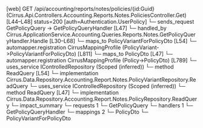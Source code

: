 [web] GET /api/accounting/reports/notes/policies/{id:Guid}  (Cirrus.Api.Controllers.Accounting.Reports.Notes.PoliciesController.Get)  [L44–L48] status=200 [auth=Authentication.UserPolicy]
  └─ sends_request GetPolicyQuery -> GetPolicyQueryHandler [L47]
    └─ handled_by Cirrus.ApplicationService.Accounting.Queries.Reports.Notes.GetPolicyQueryHandler.Handle [L30–L68]
      └─ maps_to PolicyVariantForPolicyDto [L54]
        └─ automapper.registration CirrusMappingProfile (PolicyVariant->PolicyVariantForPolicyDto) [L811]
      └─ maps_to PolicyDto [L47]
        └─ automapper.registration CirrusMappingProfile (Policy->PolicyDto) [L789]
      └─ uses_service IControlledRepository<PolicyVariant> (Scoped (inferred))
        └─ method ReadQuery [L54]
          └─ implementation Cirrus.Data.Repository.Accounting.Report.Notes.PolicyVariantRepository.ReadQuery
      └─ uses_service IControlledRepository<Policy> (Scoped (inferred))
        └─ method ReadQuery [L47]
          └─ implementation Cirrus.Data.Repository.Accounting.Report.Notes.PolicyRepository.ReadQuery
  └─ impact_summary
    └─ requests 1
      └─ GetPolicyQuery
    └─ handlers 1
      └─ GetPolicyQueryHandler
    └─ mappings 2
      └─ PolicyDto
      └─ PolicyVariantForPolicyDto

